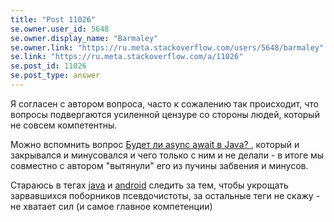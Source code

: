 ```yaml
---
title: "Post 11026"
se.owner.user_id: 5648
se.owner.display_name: "Barmaley"
se.owner.link: "https://ru.meta.stackoverflow.com/users/5648/barmaley"
se.link: "https://ru.meta.stackoverflow.com/a/11026"
se.post_id: 11026
se.post_type: answer
---
```

<p>Я согласен с автором вопроса, часто к сожалению так происходит, что вопросы подвергаются усиленной цензуре со стороны людей, который не совсем компетентны.</p>
<p>Можно вспомнить вопрос <a href="https://ru.stackoverflow.com/questions/1183831/%d0%91%d1%83%d0%b4%d0%b5%d1%82-%d0%bb%d0%b8-async-await-%d0%b2-java">Будет ли async await в Java?
</a>, который и закрывался и минусовался и чего только с ним и не делали - в итоге мы совместно с автором &quot;вытянули&quot; его из пучины забвения и минусов.</p>
<p>Стараюсь в тегах <a href="https://ru.stackoverflow.com/questions/tagged/java" class="post-tag" title="показать вопросы с меткой [java]" rel="tag">java</a> и <a href="https://ru.stackoverflow.com/questions/tagged/android" class="post-tag" title="показать вопросы с меткой [android]" rel="tag">android</a> следить за тем, чтобы укрощать зарвавшихся поборников псевдочистоты, за остальные теги не скажу - не хватает сил (и самое главное компетенции)</p>

